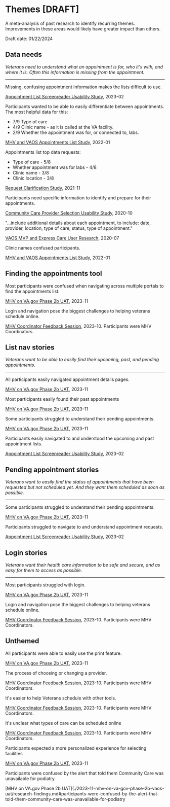 # Themes [DRAFT]

A meta-analysis of past research to identify recurring themes. Improvements in these areas would likely have greater impact than others.

Draft date: 01/22/2024 

## Data needs

*Veterans need to understand what an appointment is for, who it's with, and where it is. Often this information is missing from the appointment.*

---

Missing, confusing appointment information makes the lists difficult to use.

[Appointment List Screenreader Usability Study](./2023-02-appt-list-usability-screenreader/research-findings.md#missing-confusing-appointment-information-makes-the-lists-difficult-to-use), 2023-02

Participants wanted to be able to easily differentiate between appointments. The most helpful data for this:  
* 7/9 Type of care
* 4/9 Clinic name - as it is called at the VA facility.
* 2/9 Whether the appointment was for, or connected to, labs.

[MHV and VAOS Appointments List Study](https://github.com/department-of-veterans-affairs/va.gov-team/blob/52460de0c1639959c8b933ae75a8a931a36aa0d2/products/health-care/appointments/va-online-scheduling/research/2022-01-mhv-and-vaos-appts-list-discovery/research-findings.md#participants-wanted-to-be-able-to-easily-differentiate-appointments-in-vaos), 2022-01

Appointments list top data requests:
* Type of care - 5/8
* Whether appointment was for labs - 4/8
* Clinic name - 3/8
* Clinic location - 3/8

[Request Clarification Study](https://github.com/department-of-veterans-affairs/va.gov-team/blob/c9aa60340a018268e81f679627e6dd4ea2513e22/products/health-care/appointments/va-online-scheduling/research/2021-11-request-clarification-research/research-findings.md#appointment-list-and-details-pages-data), 2021-11

Participants need specific information to identify and prepare for their appointments.

[Community Care Provider Selection Usability Study](https://github.com/department-of-veterans-affairs/va.gov-team/blob/4698f0f19f26bd512cf8dd1cff578c712d7da3eb/products/health-care/appointments/va-online-scheduling/research/2020-10-cc-provider-selection-usability/research-findings.md#participants-need-specific-information-to-identify-and-prepare-for-their-appointments), 2020-10

"...include additional details about each appointment, to include: date, provider, location, type of care, status, type of appointment."  

[VAOS MVP and Express Care User Research](https://github.com/department-of-veterans-affairs/va.gov-team/blob/c9aa60340a018268e81f679627e6dd4ea2513e22/products/health-care/appointments/va-online-scheduling/research/2020-07-vaos-mvp-and-express-care-user-research/research-findings.md#L67), 2020-07

Clinic names confused participants.

[MHV and VAOS Appointments List Study](https://github.com/department-of-veterans-affairs/va.gov-team/blob/52460de0c1639959c8b933ae75a8a931a36aa0d2/products/health-care/appointments/va-online-scheduling/research/2022-01-mhv-and-vaos-appts-list-discovery/research-findings.md#clinic-names-confused-participants), 2022-01

## Finding the appointments tool

Most participants were confused when navigating across multiple portals to find the appointments list.

[MHV on VA.gov Phase 2b UAT](./2023-11-mhv-on-va-gov-phase-2b-vaos-uat/research-findings.md#most-participants-were-confused-when-navigating-across-multiple-portals-to-find-the-appointments-list), 2023-11

Login and navigation pose the biggest challenges to helping veterans schedule online. 

[MHV Coordinator Feedback Session](./2023-10-coordinator-feedback/research-report.md#login-and-navigation-pose-the-biggest-challenges-to-helping-veterans-schedule-online), 2023-10. Participants were MHV Coordinators.


## List nav stories

*Veterans want to be able to easily find their upcoming, past, and pending appointments.*

---

All participants easily navigated appointment details pages.

[MHV on VA.gov Phase 2b UAT](./2023-11-mhv-on-va-gov-phase-2b-vaos-uat/research-findings.md#all-participants-easily-navigated-appointment-details-pages), 2023-11

Most participants easily found their past appointments

[MHV on VA.gov Phase 2b UAT](./2023-11-mhv-on-va-gov-phase-2b-vaos-uat/research-findings.md#most-participants-easily-found-their-past-appointments), 2023-11

Some participants struggled to understand their pending appointments.

[MHV on VA.gov Phase 2b UAT](./2023-11-mhv-on-va-gov-phase-2b-vaos-uat/research-findings.md#some-participants-struggled-to-understand-their-pending-appointments), 2023-11

Participants easily navigated to and understood the upcoming and past appointment lists.

[Appointment List Screenreader Usability Study](./2023-02-appt-list-usability-screenreader/research-findings.md#participants-easily-navigated-to-and-understood-the-upcoming-and-past-appointment-lists), 2023-02 


## Pending appointment stories

*Veterans want to easily find the status of appointments that have been requested but not scheduled yet. And they want them scheduled as soon as possible.*

---

Some participants struggled to understand their pending appointments.

[MHV on VA.gov Phase 2b UAT](./2023-11-mhv-on-va-gov-phase-2b-vaos-uat/research-findings.md#some-participants-struggled-to-understand-their-pending-appointments), 2023-11

Participants struggled to navigate to and understand appointment requests.

[Appointment List Screenreader Usability Study](./2023-02-appt-list-usability-screenreader/research-findings.md#participants-struggled-to-navigate-to-and-understand-appointment-requests), 2023-02

## Login stories

*Veterans want their health care information to be safe and secure, and as easy for them to access as possible.*

---

Most participants struggled with login.

[MHV on VA.gov Phase 2b UAT](./2023-11-mhv-on-va-gov-phase-2b-vaos-uat/research-findings.md#most-participants-struggled-with-login), 2023-11


Login and navigation pose the biggest challenges to helping veterans schedule online. 

[MHV Coordinator Feedback Session](./2023-10-coordinator-feedback/research-report.md#login-and-navigation-pose-the-biggest-challenges-to-helping-veterans-schedule-online), 2023-10. Participants were MHV Coordinators.


## Unthemed

All participants were able to easily use the print feature.

[MHV on VA.gov Phase 2b UAT](./2023-11-mhv-on-va-gov-phase-2b-vaos-uat/research-findings.md#all-participants-were-able-to-easily-use-the-print-feature), 2023-11


The process of choosing or changing a provider.

[MHV Coordinator Feedback Session](./2023-10-coordinator-feedback/research-report.md#the-process-of-choosing-or-changing-a-provider), 2023-10. Participants were MHV Coordinators.

It's easier to help Veterans schedule with other tools.

[MHV Coordinator Feedback Session](./2023-10-coordinator-feedback/research-report.md#its-easier-to-help-veterans-schedule-with-other-tools), 2023-10. Participants were MHV Coordinators.

It's unclear what types of care can be scheduled online 

[MHV Coordinator Feedback Session](./2023-10-coordinator-feedback/research-report.md#its-unclear-what-types-of-care-can-be-scheduled-online), 2023-10. Participants were MHV Coordinators.

Participants expected a more personalized experience for selecting facilities

[MHV on VA.gov Phase 2b UAT](./2023-11-mhv-on-va-gov-phase-2b-vaos-uat/research-findings.md#participants-expected-a-more-personalized-experience-for-selecting-facilities), 2023-11

Participants were confused by the alert that told them Community Care was unavailable for podiatry.

[MHV on VA.gov Phase 2b UAT](./2023-11-mhv-on-va-gov-phase-2b-vaos-uat/research-findings.md#participants-were-confused-by-the-alert-that-told-them-community-care-was-unavailable-for-podiatry